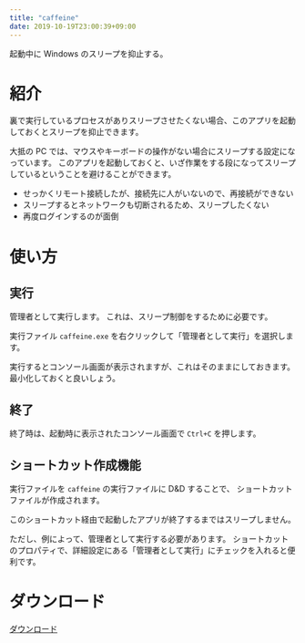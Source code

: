 ```yaml
---
title: "caffeine"
date: 2019-10-19T23:00:39+09:00
---
```


起動中に Windows のスリープを抑止する。

<!--more-->

# 紹介

裏で実行しているプロセスがありスリープさせたくない場合、このアプリを起動しておくとスリープを抑止できます。

大抵の PC では、マウスやキーボードの操作がない場合にスリープする設定になっています。
このアプリを起動しておくと、いざ作業をする段になってスリープしているということを避けることができます。

* せっかくリモート接続したが、接続先に人がいないので、再接続ができない
* スリープするとネットワークも切断されるため、スリープしたくない
* 再度ログインするのが面倒

# 使い方

## 実行

管理者として実行します。
これは、スリープ制御をするために必要です。

実行ファイル `caffeine.exe` を右クリックして「管理者として実行」を選択します。

実行するとコンソール画面が表示されますが、これはそのままにしておきます。
最小化しておくと良いしょう。

## 終了

終了時は、起動時に表示されたコンソール画面で `Ctrl+C` を押します。

## ショートカット作成機能

実行ファイルを `caffeine` の実行ファイルに D&D することで、
ショートカットファイルが作成されます。

このショートカット経由で起動したアプリが終了するまではスリープしません。

ただし、例によって、管理者として実行する必要があります。
ショートカットのプロパティで、詳細設定にある「管理者として実行」にチェックを入れると便利です。

# ダウンロード

[ダウンロード](https://github.com/shu-go/caffeine/releases)
